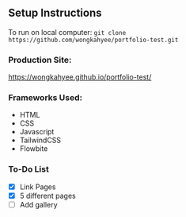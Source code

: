 ## Setup Instructions
To run on local computer:
`git clone https://github.com/wongkahyee/portfolio-test.git`

### Production Site:
https://wongkahyee.github.io/portfolio-test/

### Frameworks Used:
- HTML
- CSS
- Javascript
- TailwindCSS
- Flowbite

### To-Do List
 - [x] Link Pages
 - [x] 5 different pages
 - [ ] Add gallery